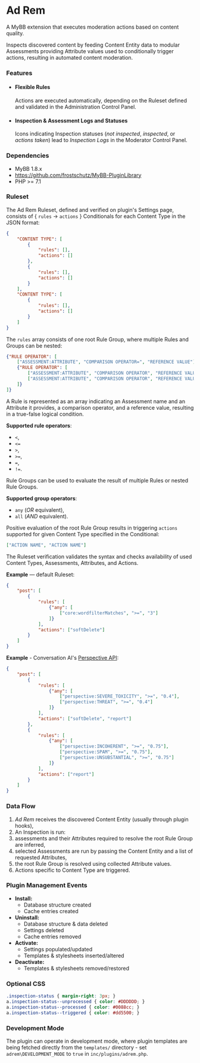 # Ad Rem

A MyBB extension that executes moderation actions based on content quality.

Inspects discovered content by feeding Content Entity data to modular Assessments providing Attribute values used to conditionally trigger actions, resulting in automated content moderation.

### Features
- #### Flexible Rules
  Actions are executed automatically, depending on the Ruleset defined and validated in the Administration Control Panel.
- #### Inspection & Assessment Logs and Statuses
  Icons indicating Inspection statuses (_not inspected_, _inspected_, or _actions taken_) lead to _Inspection Logs_ in the Moderator Control Panel.

### Dependencies
- MyBB 1.8.x
- https://github.com/frostschutz/MyBB-PluginLibrary
- PHP >= 7.1

### Ruleset
The Ad Rem Ruleset, defined and verified on plugin's Settings page, consists of { `rules` → `actions` } Conditionals for each Content Type in the JSON format:

```json
{
    "CONTENT TYPE": [
        {
            "rules": [],
            "actions": []
        },
        {
            "rules": [],
            "actions": []
        }
    ],
    "CONTENT TYPE": [
        {
            "rules": [],
            "actions": []
        }
    ]
}
```

The `rules` array consists of one root Rule Group, where multiple Rules and Groups can be nested:
```json
{"RULE OPERATOR": [
    ["ASSESSMENT:ATTRIBUTE", "COMPARISON OPERATOR=", "REFERENCE VALUE"],
    {"RULE OPERATOR": [
        ["ASSESSMENT:ATTRIBUTE", "COMPARISON OPERATOR", "REFERENCE VALUE"],
        ["ASSESSMENT:ATTRIBUTE", "COMPARISON OPERATOR", "REFERENCE VALUE"]
    ]}
]}
```

A Rule is represented as an array indicating an Assessment name and an Attribute it provides, a comparison operator, and a reference value, resulting in a true-false logical condition.

**Supported rule operators**:
- `<`,
- `<=`
- `>`,
- `>=`,
- `=`,
- `!=`.

Rule Groups can be used to evaluate the result of multiple Rules or nested Rule Groups.

**Supported group operators**:
- `any` (*OR* equivalent),
- `all` (*AND* equivalent).

Positive evaluation of the root Rule Group results in triggering `actions` supported for given Content Type specified in the Conditional:
```json
["ACTION NAME", "ACTION NAME"]
```

The Ruleset verification validates the syntax and checks availability of used Content Types, Assessments, Attributes, and Actions.

**Example** &mdash; default Ruleset:
```json
{
    "post": [
        {
            "rules": [
                {"any": [
                    ["core:wordfilterMatches", ">=", "3"]
                ]}
            ],
            "actions": ["softDelete"]
        }
    ]
}
```
**Example** - Conversation AI's [Perspective API](https://github.com/conversationai/perspectiveapi):
```json
{
    "post": [
        {
            "rules": [
                {"any": [
                    ["perspective:SEVERE_TOXICITY", ">=", "0.4"],
                    ["perspective:THREAT", ">=", "0.4"]
                ]}
            ],
            "actions": ["softDelete", "report"]
        },
        {
            "rules": [
                {"any": [
                    ["perspective:INCOHERENT", ">=", "0.75"],
                    ["perspective:SPAM", ">=", "0.75"],
                    ["perspective:UNSUBSTANTIAL", ">=", "0.75"]
                ]}
            ],
            "actions": ["report"]
        }
    ]
}
```

### Data Flow
1. *Ad Rem* receives the discovered Content Entity (usually through plugin hooks),
2. An Inspection is run:
  1. assessments and their Attributes required to resolve the root Rule Group are inferred,
  2. selected Assessments are run by passing the Content Entity and a list of requested Attributes,
  3. the root Rule Group is resolved using collected Attribute values.
3. Actions specific to Content Type are triggered.

### Plugin Management Events
- **Install:**
  - Database structure created
  - Cache entries created
- **Uninstall:**
  - Database structure & data deleted
  - Settings deleted
  - Cache entries removed
- **Activate:**
  - Settings populated/updated
  - Templates & stylesheets inserted/altered
- **Deactivate:**
  - Templates & stylesheets removed/restored

### Optional CSS
```css
.inspection-status { margin-right: 3px; }
a.inspection-status--unprocessed { color: #DDDDDD; }
a.inspection-status--processed { color: #0088cc; }
a.inspection-status--triggered { color: #dd5500; }
```

### Development Mode
The plugin can operate in development mode, where plugin templates are being fetched directly from the `templates/` directory - set `adrem\DEVELOPMENT_MODE` to `true` in `inc/plugins/adrem.php`.
